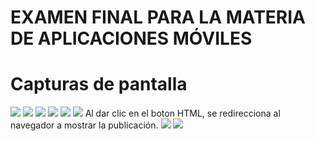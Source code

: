 # EXAMEN FINAL PARA LA MATERIA DE APLICACIONES MÓVILES

# Capturas de pantalla

![](https://github.com/Faroukmn97/examenfinal_movil/blob/main/Capturas/Screenshot_1630642610.png)
![](https://github.com/Faroukmn97/examenfinal_movil/blob/main/Capturas/Screenshot_1630642614.png)
![](https://github.com/Faroukmn97/examenfinal_movil/blob/main/Capturas/Screenshot_1630642617.png)
![](https://github.com/Faroukmn97/examenfinal_movil/blob/main/Capturas/Screenshot_1630642622.png)
![](https://github.com/Faroukmn97/examenfinal_movil/blob/main/Capturas/Screenshot_1630642626.png)
![](https://github.com/Faroukmn97/examenfinal_movil/blob/main/Capturas/Screenshot_1630642630.png)
Al dar clic en el boton HTML, se redirecciona al navegador a mostrar la publicación.
![](https://github.com/Faroukmn97/examenfinal_movil/blob/main/Capturas/Screenshot_1630642635.png)
![](https://github.com/Faroukmn97/examenfinal_movil/blob/main/Capturas/Screenshot_1630642639.png)
